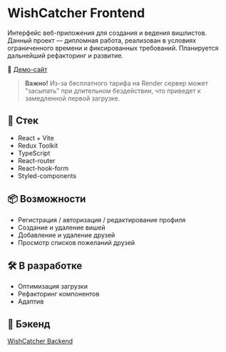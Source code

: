 # WishCatcher Frontend

Интерфейс веб-приложения для создания и ведения вишлистов. 
Данный проект — дипломная работа, реализован в условиях ограниченного времени и фиксированных требований. Планируется дальнейший рефакторинг и развитие.

🔗 [Демо-сайт](https://wish-catcher.onrender.com/)
> **Важно!**
> Из-за бесплатного тарифа на Render сервер может "засыпать" при длительном бездействии, что приведет к замедленной первой загрузке.

## 🚀 Стек
- React + Vite
- Redux Toolkit
- TypeScript
- React-router
- React-hook-form
- Styled-components

## 📦 Возможности
- Регистрация / авторизация / редактирование профиля
- Создание и удаление вишей
- Добавление и удаление друзей
- Просмотр списков пожеланий друзей

## 🛠️ В разработке
- Оптимизация загрузки
- Рефакторинг компонентов
- Адаптив

## 🔗 Бэкенд
[WishCatcher Backend](https://github.com/pugnitator/WishCatcher_backend)

